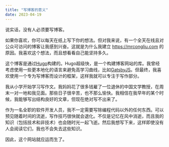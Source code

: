 ```yaml
---
title: "写博客的意义"
date: 2023-04-19
---
```


说实话，没有人必须要写博客。

如果你喜欢，你可以每天在纸上写下你的想法。但对我来说，有一个全天在线且对公众可访问的博客让我感到兴奋。这就是为什么我建立 https://mrcongliu.com 的原因。我喜欢这个想法，而且想看看自己能坚持多久。

这个博客是通过[Hugo](https://gohugo.io/)构建的。Hugo超级快，是一个构建博客网站的库。我曾经考虑使用一些更本地化的语言来避免高学习曲线，比如[GatsbyJS](https://www.gatsbyjs.com/)。但最终，我喜欢使用一个专为写博客而设计的框架，这样我就可以专注于写作部分。

我从小学开始学习写作文。我妈妈花了很多钱雇了一位退休的中国文学教授，在周末一对一地和我见面。那些日子很辛苦，也不那么愉快。我相信在我早年的某个时候，我能够写出结构良好的文章，但现在绝对写不出来了。

作为一名全职的软件开发人员，我不一定需要写除编程代码以外的任何东西。可以预见随着时间的流逝，写作技巧很快就会退化。不仅是记忆在风中消逝，而且我的知识（包括技术和非技术）也会随时光一起飞逝。然后我想写下来，这样即使没有人会阅读它们，我也不会失去这些知识。

因此，这个网站就应运而生了。